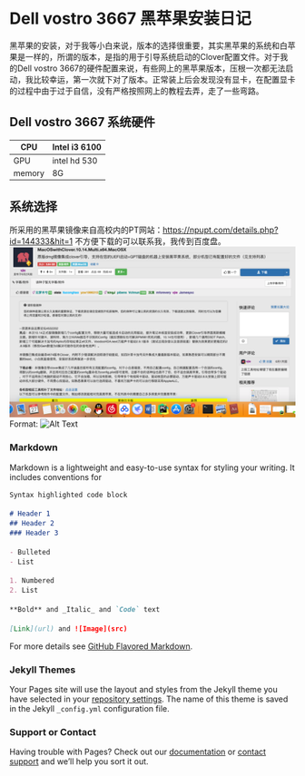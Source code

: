 # Dell vostro 3667 黑苹果安装日记
黑苹果的安装，对于我等小白来说，版本的选择很重要，其实黑苹果的系统和白苹果是一样的，所谓的版本，是指的用于引导系统启动的Clover配置文件。对于我的Dell  vostro 3667的硬件配置来说，有些网上的黑苹果版本，压根一次都无法启动，我比较幸运，第一次就下对了版本。正常装上后会发现没有显卡，在配置显卡的过程中由于过于自信，没有严格按照网上的教程去弄，走了一些弯路。

## Dell vostro 3667 系统硬件

CPU | Intel i3 6100
----|---------------
GPU | intel hd 530
memory | 8G


## 系统选择
所采用的黑苹果镜像来自高校内的PT网站：https://npupt.com/details.php?id=144333&hit=1 不方便下载的可以联系我，我传到百度盘。
![黑苹果镜像](/pic1.png)
Format: ![Alt Text](url)




### Markdown

Markdown is a lightweight and easy-to-use syntax for styling your writing. It includes conventions for

```markdown
Syntax highlighted code block

# Header 1
## Header 2
### Header 3

- Bulleted
- List

1. Numbered
2. List

**Bold** and _Italic_ and `Code` text

[Link](url) and ![Image](src)
```

For more details see [GitHub Flavored Markdown](https://guides.github.com/features/mastering-markdown/).

### Jekyll Themes

Your Pages site will use the layout and styles from the Jekyll theme you have selected in your [repository settings](https://github.com/leixd1994/leixd1994.github.io/settings). The name of this theme is saved in the Jekyll `_config.yml` configuration file.

### Support or Contact

Having trouble with Pages? Check out our [documentation](https://help.github.com/categories/github-pages-basics/) or [contact support](https://github.com/contact) and we’ll help you sort it out.
